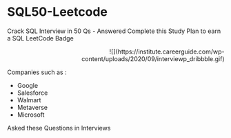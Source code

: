 # SQL50-Leetcode
Crack SQL Interview in 50 Qs - Answered
Complete this Study Plan to earn a SQL LeetCode Badge
<div align = "right">
![](https://institute.careerguide.com/wp-content/uploads/2020/09/interviewp_dribbble.gif)
 </div>

Companies such as :
* Google
* Salesforce
* Walmart
* Metaverse
* Microsoft

Asked these Questions in Interviews
